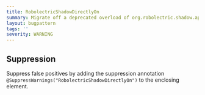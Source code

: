 ```yaml
---
title: RobolectricShadowDirectlyOn
summary: Migrate off a deprecated overload of org.robolectric.shadow.api.Shadow#directlyOn
layout: bugpattern
tags: ''
severity: WARNING
---
```


<!--
*** AUTO-GENERATED, DO NOT MODIFY ***
To make changes, edit the @BugPattern annotation or the explanation in docs/bugpattern.
-->



## Suppression
Suppress false positives by adding the suppression annotation `@SuppressWarnings("RobolectricShadowDirectlyOn")` to the enclosing element.
